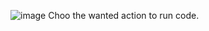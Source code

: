 ![image](https://github.com/Sheyrrc/Assignment2-303/assets/123492542/e4408fd7-44e2-4aa9-8e7b-9d73fa45e30d)
Choo the wanted action to run code.
